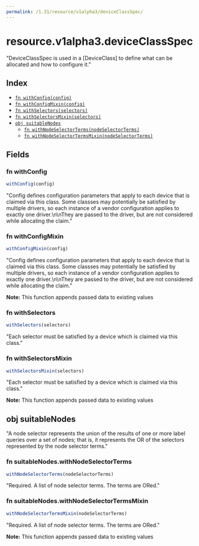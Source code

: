```yaml
---
permalink: /1.31/resource/v1alpha3/deviceClassSpec/
---
```


# resource.v1alpha3.deviceClassSpec

"DeviceClassSpec is used in a [DeviceClass] to define what can be allocated and how to configure it."

## Index

* [`fn withConfig(config)`](#fn-withconfig)
* [`fn withConfigMixin(config)`](#fn-withconfigmixin)
* [`fn withSelectors(selectors)`](#fn-withselectors)
* [`fn withSelectorsMixin(selectors)`](#fn-withselectorsmixin)
* [`obj suitableNodes`](#obj-suitablenodes)
  * [`fn withNodeSelectorTerms(nodeSelectorTerms)`](#fn-suitablenodeswithnodeselectorterms)
  * [`fn withNodeSelectorTermsMixin(nodeSelectorTerms)`](#fn-suitablenodeswithnodeselectortermsmixin)

## Fields

### fn withConfig

```ts
withConfig(config)
```

"Config defines configuration parameters that apply to each device that is claimed via this class. Some classses may potentially be satisfied by multiple drivers, so each instance of a vendor configuration applies to exactly one driver.\n\nThey are passed to the driver, but are not considered while allocating the claim."

### fn withConfigMixin

```ts
withConfigMixin(config)
```

"Config defines configuration parameters that apply to each device that is claimed via this class. Some classses may potentially be satisfied by multiple drivers, so each instance of a vendor configuration applies to exactly one driver.\n\nThey are passed to the driver, but are not considered while allocating the claim."

**Note:** This function appends passed data to existing values

### fn withSelectors

```ts
withSelectors(selectors)
```

"Each selector must be satisfied by a device which is claimed via this class."

### fn withSelectorsMixin

```ts
withSelectorsMixin(selectors)
```

"Each selector must be satisfied by a device which is claimed via this class."

**Note:** This function appends passed data to existing values

## obj suitableNodes

"A node selector represents the union of the results of one or more label queries over a set of nodes; that is, it represents the OR of the selectors represented by the node selector terms."

### fn suitableNodes.withNodeSelectorTerms

```ts
withNodeSelectorTerms(nodeSelectorTerms)
```

"Required. A list of node selector terms. The terms are ORed."

### fn suitableNodes.withNodeSelectorTermsMixin

```ts
withNodeSelectorTermsMixin(nodeSelectorTerms)
```

"Required. A list of node selector terms. The terms are ORed."

**Note:** This function appends passed data to existing values